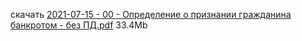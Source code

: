 <!-- [В начало](/docs/index.md) -->

скачать [2021-07-15 - 00 - Определение о признании гражданина банкротом - без ПД.pdf](https://raw.githubusercontent.com/polnomochiya-prava/net-polnomochiy-y-doveritelya-sovcombank-public/master/docs/dokumenty-v-sud-dele/2021-07-15-00-sud-opredelenie-o-priznanii-dolgnika-bankrotom/2021-07-15%20-%2000%20-%20%D0%9E%D0%BF%D1%80%D0%B5%D0%B4%D0%B5%D0%BB%D0%B5%D0%BD%D0%B8%D0%B5%20%D0%BE%20%D0%BF%D1%80%D0%B8%D0%B7%D0%BD%D0%B0%D0%BD%D0%B8%D0%B8%20%D0%B3%D1%80%D0%B0%D0%B6%D0%B4%D0%B0%D0%BD%D0%B8%D0%BD%D0%B0%20%D0%B1%D0%B0%D0%BD%D0%BA%D1%80%D0%BE%D1%82%D0%BE%D0%BC%20-%20%D0%B1%D0%B5%D0%B7%20%D0%9F%D0%94.pdf) 33.4Mb
